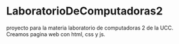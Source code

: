 # LaboratorioDeComputadoras2
proyecto para la materia laboratorio de computadoras 2 de la UCC. Creamos pagina web con html, css y js.
